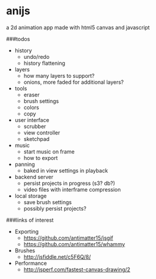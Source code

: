 anijs
=====

a 2d animation app made with html5 canvas and javascript

###todos

- history
  * undo/redo
  * history flattening
- layers
  * how many layers to support?
  * onions, more faded for additional layers?
- tools
  * eraser
  * brush settings
  * colors
  * copy
- user interface
  * scrubber
  * view controller
  * sketchpad
- music
  * start music on frame
  * how to export
- panning
  * baked in view settings in playback
- backend server
  * persist projects in progress (s3? db?)
  * video files with interframe compression
- local storage
  * save brush settings
  * possibly persist projects?

###links of interest

- Exporting
  * https://github.com/antimatter15/jsgif
  * https://github.com/antimatter15/whammy
- Brushes
  * http://jsfiddle.net/c5F6Q/8/
- Performance
  * http://jsperf.com/fastest-canvas-drawing/2